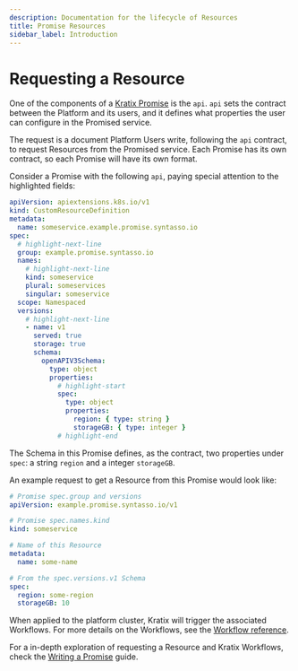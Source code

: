 ```yaml
---
description: Documentation for the lifecycle of Resources
title: Promise Resources
sidebar_label: Introduction
---
```


# Requesting a Resource

One of the components of a [Kratix Promise](../promises/intro) is the `api`. `api` sets the contract between the Platform and its users, and it defines what properties the user can configure in the Promised service.

The request is a document Platform Users write, following the `api` contract, to request Resources from the Promised service. Each Promise has its own contract, so each Promise will have its own format.

Consider a Promise with the following `api`, paying special attention to the highlighted fields:

```yaml showLineNumbers
apiVersion: apiextensions.k8s.io/v1
kind: CustomResourceDefinition
metadata:
  name: someservice.example.promise.syntasso.io
spec:
  # highlight-next-line
  group: example.promise.syntasso.io
  names:
    # highlight-next-line
    kind: someservice
    plural: someservices
    singular: someservice
  scope: Namespaced
  versions:
    # highlight-next-line
    - name: v1
      served: true
      storage: true
      schema:
        openAPIV3Schema:
          type: object
          properties:
            # highlight-start
            spec:
              type: object
              properties:
                region: { type: string }
                storageGB: { type: integer }
            # highlight-end
```

The Schema in this Promise defines, as the contract, two properties under `spec`: a
string `region` and a integer `storageGB`.

An example request to get a Resource from this Promise would look like:

```yaml
# Promise spec.group and versions
apiVersion: example.promise.syntasso.io/v1

# Promise spec.names.kind
kind: someservice

# Name of this Resource
metadata:
  name: some-name

# From the spec.versions.v1 Schema
spec:
  region: some-region
  storageGB: 10
```

When applied to the platform cluster, Kratix will trigger the associated Workflows. For more details on the Workflows, see the [Workflow reference](./workflows).

For a in-depth exploration of requesting a Resource and Kratix Workflows, check the [Writing a Promise](../../guides/writing-a-promise) guide.
